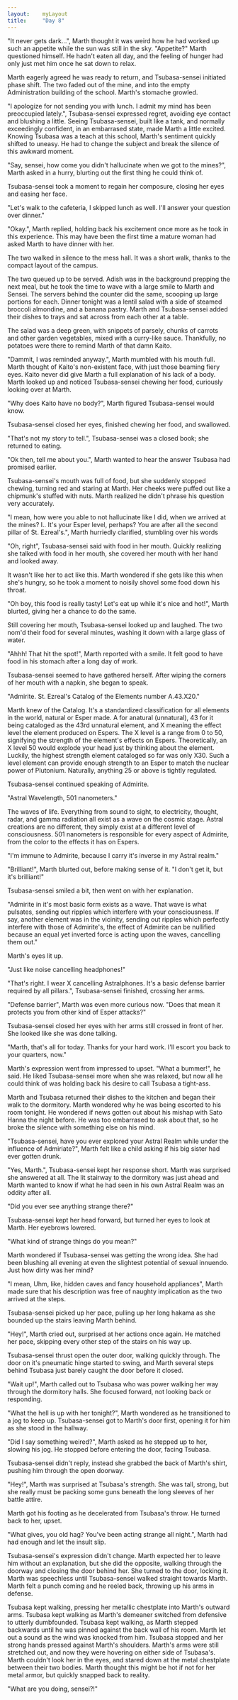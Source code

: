 ```yaml
---
layout:    myLayout
title:	   "Day 8"
---
```


"It never gets dark...", Marth thought it was weird how he had worked up such an appetite while the sun was still in the sky. "Appetite?" Marth questioned himself. He hadn't eaten all day, and the feeling of hunger had only just met him once he sat down to relax.

Marth eagerly agreed he was ready to return, and Tsubasa-sensei initiated phase shift. The two faded out of the mine, and into the empty Administration building of the school. Marth's stomache growled.

"I apologize for not sending you with lunch. I admit my mind has been preoccupied lately.", Tsubasa-sensei expressed regret, avoiding eye contact and blushing a little. Seeing Tsubasa-sensei, built like a tank, and normally exceedingly confident, in an embarrased state, made Marth a little excited. Knowing Tsubasa was a teach at this school, Marth's sentiment quickly shifted to uneasy. He had to change the subject and break the silence of this awkward moment.

"Say, sensei, how come you didn't hallucinate when we got to the mines?", Marth asked in a hurry, blurting out the first thing he could think of.

Tsubasa-sensei took a moment to regain her composure, closing her eyes and easing her face.

"Let's walk to the cafeteria, I skipped lunch as well. I'll answer your question over dinner."

"Okay.", Marth replied, holding back his excitement once more as he took in this experience. This may have been the first time a mature woman had asked Marth to have dinner with her.

The two walked in silence to the mess hall. It was a short walk, thanks to the compact layout of the campus.

The two queued up to be served. Adish was in the background prepping the next meal, but he took the time to wave with a large smile to Marth and Sensei. The servers behind the counter did the same, scooping up large portions for each. Dinner tonight was a lentil salad with a side of steamed broccoli almondine, and a banana pastry. Marth and Tsubasa-sensei added their dishes to trays and sat across from each other at a table.

The salad was a deep green, with snippets of parsely, chunks of carrots and other garden vegetables, mixed with a curry-like sauce. Thankfully, no potatoes were there to remind Marth of that damn Kaito.

"Dammit, I was reminded anyway.", Marth mumbled with his mouth full. Marth thought of Kaito's non-existent face, with just those beaming fiery eyes. Kaito never did give Marth a full explanation of his lack of a body. Marth looked up and noticed Tsubasa-sensei chewing her food, curiously looking over at Marth.

"Why does Kaito have no body?", Marth figured Tsubasa-sensei would know.

Tsubasa-sensei closed her eyes, finished chewing her food, and swallowed.

"That's not my story to tell.", Tsubasa-sensei was a closed book; she returned to eating.

"Ok then, tell me about you.", Marth wanted to hear the answer Tsubasa had promised earlier.

Tsubasa-sensei's mouth was full of food, but she suddenly stopped chewing, turning red and staring at Marth. Her cheeks were puffed out like a chipmunk's stuffed with nuts. Marth realized he didn't phrase his question very accurately.

"I mean, how were you able to not hallucinate like I did, when we arrived at the mines? I.. It's your Esper level, perhaps? You are after all the second pillar of St. Ezreal's.", Marth hurriedly clarified, stumbling over his words

"Oh, right", Tsubasa-sensei said with food in her mouth. Quickly realizing she talked with food in her mouth, she covered her mouth with her hand and looked away.

It wasn't like her to act like this. Marth wondered if she gets like this when she's hungry, so he took a moment to noisily shovel some food down his throat.

"Oh boy, this food is really tasty! Let's eat up while it's nice and hot!", Marth blurted, giving her a chance to do the same.

Still covering her mouth, Tsubasa-sensei looked up and laughed. The two nom'd their food for several minutes, washing it down with a large glass of water.

"Ahhh! That hit the spot!", Marth reported with a smile. It felt good to have food in his stomach after a long day of work.

Tsubasa-sensei seemed to have gathered herself. After wiping the corners of her mouth with a napkin, she began to speak.

"Admirite. St. Ezreal's Catalog of the Elements number A.43.X20."

Marth knew of the Catalog. It's a standardized classification for all elements in the world, natural or Esper made. A for anatural (unnatural), 43 for it being cataloged as the 43rd unnatural element, and X meaning the effect level the element produced on Espers. The X level is a range from 0 to 50, signifying the strength of the element's effects on Espers. Theoretically, an X level 50 would explode your head just by thinking about the element. Luckily, the highest strength element cataloged so far was only X30. Such a level element can provide enough strength to an Esper to match the nuclear power of Plutonium. Naturally, anything 25 or above is tightly regulated.

Tsubasa-sensei continued speaking of Admirite.

"Astral Wavelength, 501 nanometers."

The waves of life. Everything from sound to sight, to electricity, thought, radar, and gamma radiation all exist as a wave on the cosmic stage. Astral creations are no different, they simply exist at a different level of consciousness. 501 nanometers is responsible for every aspect of Admirite, from the color to the effects it has on Espers.

"I'm immune to Admirite, because I carry it's inverse in my Astral realm."

"Brilliant!", Marth blurted out, before making sense of it. "I don't get it, but it's brilliant!"

Tsubasa-sensei smiled a bit, then went on with her explanation.

"Admirite in it's most basic form exists as a wave. That wave is what pulsates, sending out ripples which interfere with your consciousness. If say, another element was in the vicinity, sending out ripples which perfectly interfere with those of Admirite's, the effect of Admirite can be nullified because an equal yet inverted force is acting upon the waves, cancelling them out."

Marth's eyes lit up.

"Just like noise cancelling headphones!"

"That's right. I wear X cancelling Astralphones. It's a basic defense barrier required by all pillars.", Tsubasa-sensei finished, crossing her arms.

"Defense barrier", Marth was even more curious now. "Does that mean it protects you from other kind of Esper attacks?"

Tsubasa-sensei closed her eyes with her arms still crossed in front of her. She looked like she was done talking.

"Marth, that's all for today. Thanks for your hard work. I'll escort you back to your quarters, now."

Marth's expression went from impressed to upset. "What a bummer!", he said. He liked Tsubasa-sensei more when she was relaxed, but now all he could think of was holding back his desire to call Tsubasa a tight-ass.

Marth and Tsubasa returned their dishes to the kitchen and began their walk to the dormitory. Marth wondered why he was being escorted to his room tonight. He wondered if news gotten out about his mishap with Sato Hanna the night before. He was too embarrased to ask about that, so he broke the silence with something else on his mind.

"Tsubasa-sensei, have you ever explored your Astral Realm while under the influence of Admiriate?", Marth felt like a child asking if his big sister had ever gotten drunk.

"Yes, Marth.", Tsubasa-sensei kept her response short. Marth was surprised she answered at all. The lit stairway to the dormitory was just ahead and Marth wanted to know if what he had seen in his own Astral Realm was an oddity after all.

"Did you ever see anything strange there?"

Tsubasa-sensei kept her head forward, but turned her eyes to look at Marth. Her eyebrows lowered.

"What kind of strange things do you mean?"

Marth wondered if Tsubasa-sensei was getting the wrong idea. She had been blushing all evening at even the slightest potential of sexual innuendo. Just how dirty was her mind?

"I mean, Uhm, like, hidden caves and fancy household appliances", Marth made sure that his description was free of naughty implication as the two arrived at the steps.

Tsubasa-sensei picked up her pace, pulling up her long hakama as she bounded up the stairs leaving Marth behind.

"Hey!", Marth cried out, surprised at her actions once again. He matched her pace, skipping every other step of the stairs on his way up.

Tsubasa-sensei thrust open the outer door, walking quickly through. The door on it's pneumatic hinge started to swing, and Marth several steps behind Tsubasa just barely caught the door before it closed.

"Wait up!", Marth called out to Tsubasa who was power walking her way through the dormitory halls. She focused forward, not looking back or responding.

"What the hell is up with her tonight?", Marth wondered as he transitioned to a jog to keep up. Tsubasa-sensei got to Marth's door first, opening it for him as she stood in the hallway.

"Did I say something weired?", Marth asked as he stepped up to her, slowing his jog. He stopped before entering the door, facing Tsubasa.

Tsubasa-sensei didn't reply, instead she grabbed the back of Marth's shirt, pushing him through the open doorway.

"Hey!", Marth was surprised at Tsubasa's strength. She was tall, strong, but she really must be packing some guns beneath the long sleeves of her battle attire.

Marth got his footing as he decelerated from Tsubasa's throw. He turned back to her, upset.

"What gives, you old hag? You've been acting strange all night.", Marth had had enough and let the insult slip.

Tsubasa-sensei's expression didn't change. Marth expected her to leave him without an explanation, but she did the opposite, walking through the doorway and closing the door behind her. She turned to the door, locking it. Marth was speechless until Tsubasa-sensei walked straight towards Marth. Marth felt a punch coming and he reeled back, throwing up his arms in defense.

Tsubasa kept walking, pressing her metallic chestplate into Marth's outward arms. Tsubasa kept walking as Marth's demeaner switched from defensive to utterly dumbfounded. Tsubasa kept walking, as Marth stepped backwards until he was pinned against the back wall of his room. Marth let out a sound as the wind was knocked from him. Tsubasa stopped and her strong hands pressed against Marth's shoulders. Marth's arms were still stretched out, and now they were hovering on either side of Tsubasa's. Marth couldn't look her in the eyes, and stared down at the metal chestplate between their two bodies. Marth thought this might be hot if not for her metal armor, but quickly snapped back to reality.

"What are you doing, sensei?!"
